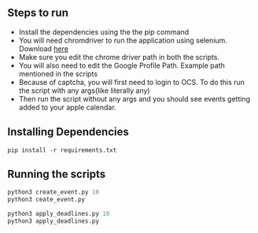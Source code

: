 ## Steps to run
- Install the dependencies using the the pip command
- You will need chromdriver to run the application using selenium. Download [here](https://github.com/GoogleChromeLabs/chrome-for-testing#other-api-endpoints)
- Make sure you edit the chrome driver path in both the scripts.
- You will also need to edit the Google Profile Path. Example path mentioned in the scripts
- Because of captcha, you will first need to login to OCS. To do this run the script with any args(like literally any)
- Then run the script without any args and you should see events getting added to your apple calendar.

## Installing Dependencies
```console
pip install -r requirements.txt
```

## Running the scripts
```Python
python3 create_event.py 10
python3 ceate_event.py

python3 apply_deadlines.py 10
python3 apply_deadlines.py
```
